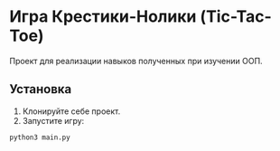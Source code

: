 # Игра Крестики-Нолики (Tic-Tac-Toe)

Проект для реализации навыков полученных при изучении ООП.

## Установка

1. Клонируйте себе проект.
2. Запустите игру:
```
python3 main.py
```